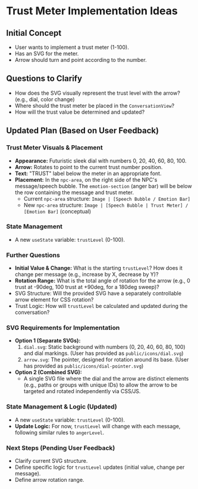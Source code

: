 # Trust Meter Implementation Ideas

## Initial Concept
- User wants to implement a trust meter (1-100).
- Has an SVG for the meter.
- Arrow should turn and point according to the number.

## Questions to Clarify
- How does the SVG visually represent the trust level with the arrow? (e.g., dial, color change)
- Where should the trust meter be placed in the `ConversationView`?
- How will the trust value be determined and updated? 

## Updated Plan (Based on User Feedback)

### Trust Meter Visuals & Placement
- **Appearance:** Futuristic sleek dial with numbers 0, 20, 40, 60, 80, 100.
- **Arrow:** Rotates to point to the current trust number position.
- **Text:** "TRUST" label below the meter in an appropriate font.
- **Placement:** In the `npc-area`, on the right side of the NPC's message/speech bubble. The `emotion-section` (anger bar) will be below the row containing the message and trust meter.
  - Current `npc-area` structure: `Image | [Speech Bubble / Emotion Bar]`
  - New `npc-area` structure: `Image | [Speech Bubble | Trust Meter] / [Emotion Bar]` (conceptual)

### State Management
- A new `useState` variable: `trustLevel` (0-100).

### Further Questions
- **Initial Value & Change:** What is the starting `trustLevel`? How does it change per message (e.g., increase by X, decrease by Y)?
- **Rotation Range:** What is the total angle of rotation for the arrow (e.g., 0 trust at -90deg, 100 trust at +90deg, for a 180deg sweep)?
- SVG Structure: Will the provided SVG have a separately controllable arrow element for CSS rotation?
- Trust Logic: How will `trustLevel` be calculated and updated during the conversation?

### SVG Requirements for Implementation
- **Option 1 (Separate SVGs):**
  1. `dial.svg`: Static background with numbers (0, 20, 40, 60, 80, 100) and dial markings. (User has provided as `public/icons/dial.svg`)
  2. `arrow.svg`: The pointer, designed for rotation around its base. (User has provided as `public/icons/dial-pointer.svg`)
- **Option 2 (Combined SVG):**
  - A single SVG file where the dial and the arrow are distinct elements (e.g., paths or groups with unique IDs) to allow the arrow to be targeted and rotated independently via CSS/JS.

### State Management & Logic (Updated)
- A new `useState` variable: `trustLevel` (0-100).
- **Update Logic:** For now, `trustLevel` will change with each message, following similar rules to `angerLevel`.

### Next Steps (Pending User Feedback)
- Clarify current SVG structure.
- Define specific logic for `trustLevel` updates (initial value, change per message).
- Define arrow rotation range. 